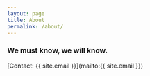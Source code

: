 ```yaml
---
layout: page
title: About
permalink: /about/
---
```


### We must know, we will know.

[Contact: {{ site.email }}](mailto:{{ site.email }})

